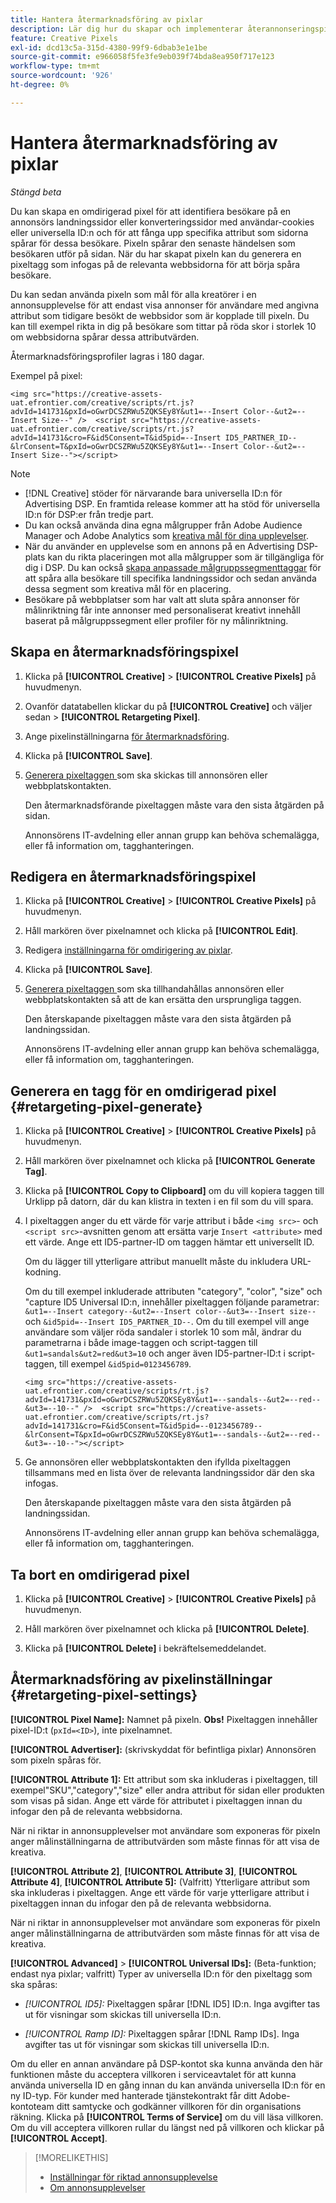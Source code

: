 ```yaml
---
title: Hantera återmarknadsföring av pixlar
description: Lär dig hur du skapar och implementerar återannonseringspixlar som ska användas som mål för annonsupplevelser.
feature: Creative Pixels
exl-id: dcd13c5a-315d-4380-99f9-6dbab3e1e1be
source-git-commit: e966058f5fe3fe9eb039f74bda8ea950f717e123
workflow-type: tm+mt
source-wordcount: '926'
ht-degree: 0%

---
```


# Hantera återmarknadsföring av pixlar

*Stängd beta*

<!-- Note to self: These aren't segments -- we don't create a pool of users. -->

Du kan skapa en omdirigerad pixel för att identifiera besökare på en annonsörs landningssidor eller konverteringssidor med användar-cookies eller universella ID:n och för att fånga upp specifika attribut som sidorna spårar för dessa besökare. Pixeln spårar den senaste händelsen som besökaren utför på sidan. När du har skapat pixeln kan du generera en pixeltagg som infogas på de relevanta webbsidorna för att börja spåra besökare.<!-- Note to self: surfer id=cookie or universal ID -->

Du kan sedan använda pixeln som mål för alla kreatörer i en annonsupplevelse för att endast visa annonser för användare med angivna attribut som tidigare besökt de webbsidor som är kopplade till pixeln. Du kan till exempel rikta in dig på besökare som tittar på röda skor i storlek 10 om webbsidorna spårar dessa attributvärden.<!-- better example? Make sure they match attribute examples below -->

Återmarknadsföringsprofiler lagras i 180 dagar.

Exempel på pixel:

```
<img src="https://creative-assets-uat.efrontier.com/creative/scripts/rt.js?advId=141731&pxId=oGwrDCSZRWu5ZQKSEy8Y&ut1=--Insert Color--&ut2=--Insert Size--" />  <script src="https://creative-assets-uat.efrontier.com/creative/scripts/rt.js?advId=141731&cro=F&id5Consent=T&id5pid=--Insert ID5_PARTNER_ID--&lrConsent=T&pxId=oGwrDCSZRWu5ZQKSEy8Y&ut1=--Insert Color--&ut2=--Insert Size--"></script>
```

>[!NOTE]
>
> * [!DNL Creative] stöder för närvarande bara universella ID:n för Advertising DSP. En framtida release kommer att ha stöd för universella ID:n för DSP:er från tredje part.<!-- Clarify this and reword as needed  -->
>* Du kan också använda dina egna målgrupper från Adobe Audience Manager och Adobe Analytics som [kreativa mål för dina upplevelser](/help/creative/experiences/experience-settings-targeting.md).
>* När du använder en upplevelse som en annons på en Advertising DSP-plats kan du rikta placeringen mot alla målgrupper som är tillgängliga för dig i DSP. Du kan också [skapa anpassade målgruppssegmenttaggar](/help/dsp/audiences/custom-segment-create.md) för att spåra alla besökare till specifika landningssidor och sedan använda dessa segment som kreativa mål för en placering.
>* Besökare på webbplatser som har valt att sluta spåra annonser för målinriktning får inte annonser med personaliserat kreativt innehåll baserat på målgruppssegment eller profiler för ny målinriktning.

## Skapa en återmarknadsföringspixel

1. Klicka på **[!UICONTROL Creative]** > **[!UICONTROL Creative Pixels]** på huvudmenyn.

1. Ovanför datatabellen klickar du på **[!UICONTROL Creative]** och väljer sedan > **[!UICONTROL Retargeting Pixel]**.

1. Ange pixelinställningarna [för återmarknadsföring](#retargeting-pixel-settings).

1. Klicka på **[!UICONTROL Save]**.

1. [Generera pixeltaggen ](#retargeting-pixel-generate) som ska skickas till annonsören eller webbplatskontakten.

   Den återmarknadsförande pixeltaggen måste vara den sista åtgärden på sidan.<!-- verify here and below -->

   Annonsörens IT-avdelning eller annan grupp kan behöva schemalägga, eller få information om, tagghanteringen.

## Redigera en återmarknadsföringspixel

1. Klicka på **[!UICONTROL Creative]** > **[!UICONTROL Creative Pixels]** på huvudmenyn.

1. Håll markören över pixelnamnet och klicka på **[!UICONTROL Edit]**.

1. Redigera [inställningarna för omdirigering av pixlar](#retargeting-pixel-settings).

1. Klicka på **[!UICONTROL Save]**.

1. [Generera pixeltaggen ](#retargeting-pixel-generate) som ska tillhandahållas annonsören eller webbplatskontakten så att de kan ersätta den ursprungliga taggen.

   Den återskapande pixeltaggen måste vara den sista åtgärden på landningssidan.

   Annonsörens IT-avdelning eller annan grupp kan behöva schemalägga, eller få information om, tagghanteringen.

## Generera en tagg för en omdirigerad pixel {#retargeting-pixel-generate}

1. Klicka på **[!UICONTROL Creative]** > **[!UICONTROL Creative Pixels]** på huvudmenyn.

1. Håll markören över pixelnamnet och klicka på **[!UICONTROL Generate Tag]**.

1. Klicka på **[!UICONTROL Copy to Clipboard]** om du vill kopiera taggen till Urklipp på datorn, där du kan klistra in texten i en fil som du vill spara.

1. I pixeltaggen anger du ett värde för varje attribut i både `<img src>`- och `<script src>`-avsnitten genom att ersätta varje `Insert <attribute>` med ett värde. Ange ett ID5-partner-ID om taggen hämtar ett universellt ID.

   Om du lägger till ytterligare attribut manuellt måste du inkludera URL-kodning.

   Om du till exempel inkluderade attributen &quot;category&quot;, &quot;color&quot;, &quot;size&quot; och &quot;capture ID5 Universal ID:n, innehåller pixeltaggen följande parametrar: `&ut1=--Insert category--&ut2=--Insert color--&ut3=--Insert size--` och `&id5pid=--Insert ID5_PARTNER_ID--`. Om du till exempel vill ange användare som väljer röda sandaler i storlek 10 som mål, ändrar du parametrarna i både image-taggen och script-taggen till `&ut1=sandals&ut2=red&ut3=10` och anger även ID5-partner-ID:t i script-taggen, till exempel `&id5pid=0123456789`.

   `<img src="https://creative-assets-uat.efrontier.com/creative/scripts/rt.js?advId=141731&pxId=oGwrDCSZRWu5ZQKSEy8Y&ut1=--sandals--&ut2=--red--&ut3=--10--" />  <script src="https://creative-assets-uat.efrontier.com/creative/scripts/rt.js?advId=141731&cro=F&id5Consent=T&id5pid=--0123456789--&lrConsent=T&pxId=oGwrDCSZRWu5ZQKSEy8Y&ut1=--sandals--&ut2=--red--&ut3=--10--"></script>`

1. Ge annonsören eller webbplatskontakten den ifyllda pixeltaggen tillsammans med en lista över de relevanta landningssidor där den ska infogas.

   Den återskapande pixeltaggen måste vara den sista åtgärden på landningssidan.

   Annonsörens IT-avdelning eller annan grupp kan behöva schemalägga, eller få information om, tagghanteringen.

## Ta bort en omdirigerad pixel

1. Klicka på **[!UICONTROL Creative]** > **[!UICONTROL Creative Pixels]** på huvudmenyn.

1. Håll markören över pixelnamnet och klicka på **[!UICONTROL Delete]**.

1. Klicka på **[!UICONTROL Delete]** i bekräftelsemeddelandet.

## Återmarknadsföring av pixelinställningar {#retargeting-pixel-settings}

**[!UICONTROL Pixel Name]:** Namnet på pixeln. **Obs!** Pixeltaggen innehåller pixel-ID:t (`pxId=<ID>`), inte pixelnamnet.

**[!UICONTROL Advertiser]:** (skrivskyddat för befintliga pixlar) Annonsören som pixeln spåras för.

**[!UICONTROL Attribute 1]:** Ett attribut som ska inkluderas i pixeltaggen, till exempel&quot;SKU&quot;,&quot;category&quot;,&quot;size&quot; eller andra attribut för sidan eller produkten som visas på sidan. Ange ett värde för attributet i pixeltaggen innan du infogar den på de relevanta webbsidorna.

När ni riktar in annonsupplevelser mot användare som exponeras för pixeln anger målinställningarna de attributvärden som måste finnas för att visa de kreativa.

**[!UICONTROL Attribute 2]**, **[!UICONTROL Attribute 3]**, **[!UICONTROL Attribute 4]**, **[!UICONTROL Attribute 5]:** (Valfritt) Ytterligare attribut som ska inkluderas i pixeltaggen. Ange ett värde för varje ytterligare attribut i pixeltaggen innan du infogar den på de relevanta webbsidorna.

När ni riktar in annonsupplevelser mot användare som exponeras för pixeln anger målinställningarna de attributvärden som måste finnas för att visa de kreativa.

**[!UICONTROL Advanced]** > **[!UICONTROL Universal IDs]:** (Beta-funktion; endast nya pixlar; valfritt) Typer av universella ID:n för den pixeltagg som ska spåras:

* *[!UICONTROL ID5]:* Pixeltaggen spårar [!DNL ID5] ID:n. Inga avgifter tas ut för visningar som skickas till universella ID:n.

* *[!UICONTROL Ramp ID]:* Pixeltaggen spårar [!DNL Ramp IDs]. Inga avgifter tas ut för visningar som skickas till universella ID:n.

Om du eller en annan användare på DSP-kontot ska kunna använda den här funktionen måste du acceptera villkoren i serviceavtalet för att kunna använda universella ID en gång innan du kan använda universella ID:n för en ny ID-typ. För kunder med hanterade tjänstekontrakt får ditt Adobe-kontoteam ditt samtycke och godkänner villkoren för din organisations räkning. Klicka på **[!UICONTROL Terms of Service]** om du vill läsa villkoren. Om du vill acceptera villkoren rullar du längst ned på villkoren och klickar på **[!UICONTROL Accept]**.

>[!MORELIKETHIS]
>
>* [Inställningar för riktad annonsupplevelse](/help/creative/experiences/experience-settings-targeting.md)
>* [Om annonsupplevelser](/help/creative/experiences/experience-about.md)
